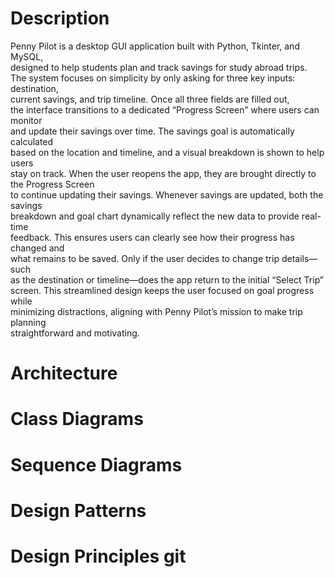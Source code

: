 # Description
Penny Pilot is a desktop GUI application built with Python, Tkinter, and MySQL,  
designed to help students plan and track savings for study abroad trips.  
The system focuses on simplicity by only asking for three key inputs: destination,  
current savings, and trip timeline. Once all three fields are filled out,  
the interface transitions to a dedicated “Progress Screen” where users can monitor  
and update their savings over time. The savings goal is automatically calculated  
based on the location and timeline, and a visual breakdown is shown to help users  
stay on track. 
When the user reopens the app, they are brought directly to the Progress Screen  
to continue updating their savings. Whenever savings are updated, both the savings  
breakdown and goal chart dynamically reflect the new data to provide real-time  
feedback. This ensures users can clearly see how their progress has changed and  
what remains to be saved. Only if the user decides to change trip details—such  
as the destination or timeline—does the app return to the initial “Select Trip”  
screen. This streamlined design keeps the user focused on goal progress while  
minimizing distractions, aligning with Penny Pilot’s mission to make trip planning  
straightforward and motivating.    

# Architecture    

# Class Diagrams   

# Sequence Diagrams   
 
# Design Patterns   

# Design Principles  git 